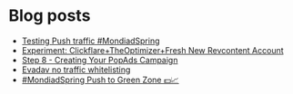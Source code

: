# Blog posts
<!-- BLOG-POST-LIST:START -->
- [Testing Push traffic #MondiadSpring](https://afflift.com/f/threads/testing-push-traffic-mondiadspring.10538/)
- [Experiment: Clickflare+TheOptimizer+Fresh New Revcontent Account](https://afflift.com/f/threads/experiment-clickflare-theoptimizer-fresh-new-revcontent-account.10545/)
- [Step 8 - Creating Your PopAds Campaign](https://afflift.com/f/threads/step-8-creating-your-popads-campaign.2945/)
- [Evadav no traffic whitelisting](https://afflift.com/f/threads/evadav-no-traffic-whitelisting.10583/)
- [#MondiadSpring Push to Green Zone 💵📈](https://afflift.com/f/threads/mondiadspring-push-to-green-zone-%F0%9F%92%B5%F0%9F%93%88.10555/)
<!-- BLOG-POST-LIST:END -->
